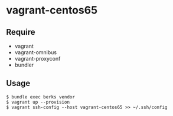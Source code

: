 vagrant-centos65
===
 
Require
---

* vagrant
* vagrant-omnibus
* vagrant-proxyconf
* bundler

Usage
---

```
$ bundle exec berks vendor
$ vagrant up --provision
$ vagrant ssh-config --host vagrant-centos65 >> ~/.ssh/config
```
